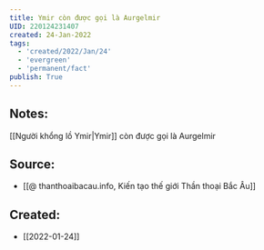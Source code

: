 ```yaml
---
title: Ymir còn được gọi là Aurgelmir
UID: 220124231407
created: 24-Jan-2022
tags:
  - 'created/2022/Jan/24'
  - 'evergreen'
  - 'permanent/fact'
publish: True
---
```

## Notes:
[[Người khổng lồ Ymir|Ymir]] còn được gọi là Aurgelmir

## Source:
- [[@ thanthoaibacau.info, Kiến tạo thế giới  Thần thoại Bắc Âu]]



## Created:
- [[2022-01-24]]
